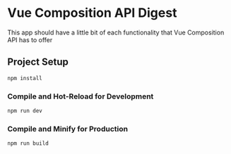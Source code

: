 # Vue Composition API Digest

This app should have a little bit of each functionality that Vue Composition API has to offer

## Project Setup

```sh
npm install
```

### Compile and Hot-Reload for Development

```sh
npm run dev
```

### Compile and Minify for Production

```sh
npm run build
```
